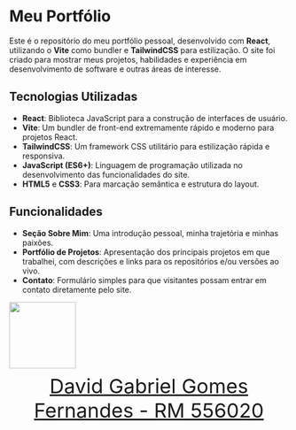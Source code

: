 # Meu Portfólio

Este é o repositório do meu portfólio pessoal, desenvolvido com **React**, utilizando o **Vite** como bundler e **TailwindCSS** para estilização. O site foi criado para mostrar meus projetos, habilidades e experiência em desenvolvimento de software e outras áreas de interesse.

## Tecnologias Utilizadas

- **React**: Biblioteca JavaScript para a construção de interfaces de usuário.
- **Vite**: Um bundler de front-end extremamente rápido e moderno para projetos React.
- **TailwindCSS**: Um framework CSS utilitário para estilização rápida e responsiva.
- **JavaScript (ES6+)**: Linguagem de programação utilizada no desenvolvimento das funcionalidades do site.
- **HTML5** e **CSS3**: Para marcação semântica e estrutura do layout.

## Funcionalidades

- **Seção Sobre Mim**: Uma introdução pessoal, minha trajetória e minhas paixões.
- **Portfólio de Projetos**: Apresentação dos principais projetos em que trabalhei, com descrições e links para os repositórios e/ou versões ao vivo.
- **Contato**: Formulário simples para que visitantes possam entrar em contato diretamente pelo site.

<a href="https://github.com/dav0fc" target="_blank" style="text-align: center; margin-right: 10px;">
<img loading="lazy" src="https://avatars.githubusercontent.com/dav0fc" width=120>
<p style="font-size:min(2vh, 36px); margin-top: 10px;">David Gabriel Gomes Fernandes - RM 556020</p>
</a>
